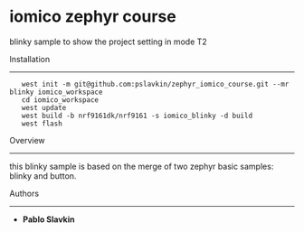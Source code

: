 iomico zephyr course
====================

blinky sample to show the project setting in mode T2

Installation
************

```
   west init -m git@github.com:pslavkin/zephyr_iomico_course.git --mr blinky iomico_workspace
   cd iomico_workspace
   west update
   west build -b nrf9161dk/nrf9161 -s iomico_blinky -d build
   west flash
```

Overview
********

this blinky sample is based on the merge of two zephyr basic samples: blinky and
button.

Authors
********

* **Pablo Slavkin**
